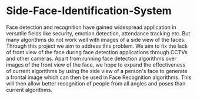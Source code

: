 # Side-Face-Identification-System
 Face detection and recognition have gained widespread application in versatile fields like security, emotion detection, attendance tracking etc. But many algorithms do not work well with images of a side view of the faces. Through this project we aim to address this problem. We aim to fix the lack of front view of the face during face detection applications through CCTVs and other cameras. Apart from running face detection algorithms over images of the front view of the face, we hope to expand the effectiveness of current algorithms by using the side view of a person's face to generate a frontal image which can then be used in Face Recognition algorithms. This will then allow better recognition of people from all angles and poses than current algorithms.
